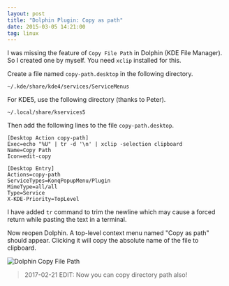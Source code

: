 ```yaml
---
layout: post
title: "Dolphin Plugin: Copy as path"
date: 2015-03-05 14:21:00
tag: linux
---
```


I was missing the feature of `Copy File Path` in Dolphin (KDE File Manager). So I created one by myself. You need `xclip` installed for this.

Create a file named `copy-path.desktop` in the following directory.

    ~/.kde/share/kde4/services/ServiceMenus

For KDE5, use the following directory (thanks to Peter).

    ~/.local/share/kservices5

Then add the following lines to the file `copy-path.desktop`.

    [Desktop Action copy-path]
    Exec=echo "%U" | tr -d '\n' | xclip -selection clipboard
    Name=Copy Path
    Icon=edit-copy

    [Desktop Entry]
    Actions=copy-path
    ServiceTypes=KonqPopupMenu/Plugin
    MimeType=all/all
    Type=Service
    X-KDE-Priority=TopLevel

I have added `tr` command to trim the newline which may cause a forced return while pasting the text in a terminal.

Now reopen Dolphin. A top-level context menu named "Copy as path" should appear. Clicking it will copy the absolute name of the file to clipboard.

![Dolphin Copy File Path](http://i.imgur.com/HUR1NDP.png)

> 2017-02-21 EDIT: Now you can copy directory path also!
